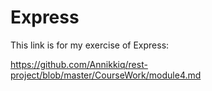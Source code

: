# Express

This link is for my exercise of Express:

https://github.com/Annikkiq/rest-project/blob/master/CourseWork/module4.md